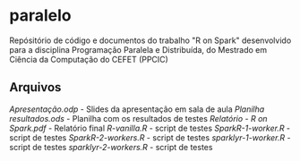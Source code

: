 # paralelo
Repósitório de código e documentos do trabalho "R on Spark" desenvolvido para a disciplina Programação Paralela e Distribuída, do Mestrado em Ciência da Computação do CEFET (PPCIC)

## Arquivos
*Apresentação.odp* - Slides da apresentação em sala de aula
*Planilha resultados.ods* - Planilha com os resultados de testes
*Relatório - R on Spark.pdf* - Relatório final 
*R-vanilla.R* - script de testes
*SparkR-1-worker.R* - script de testes
*SparkR-2-workers.R* - script de testes
*sparklyr-1-worker.R* - script de testes
*sparklyr-2-workers.R* - script de testes

